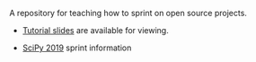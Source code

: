 A repository for teaching how to sprint on open source projects.

* [Tutorial slides](https://nbviewer.jupyter.org/format/slides/github/dopplershift/sprint-tutorial/blob/master/slides/How%20to%20Sprint.ipynb#/)
are available for viewing.

* [SciPy 2019](https://www.scipy2019.scipy.org/sprints-schedule) sprint information
